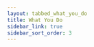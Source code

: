 ```yaml
---
layout: tabbed_what_you_do
title: What You Do
sidebar_link: true
sidebar_sort_order: 3
---
```


<!-- The content for this page is under layouts/.

It's a hacky fix to get tabbed content into this theme, but it does the job for now. -->